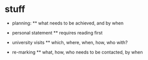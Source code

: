 # stuff
* planning:
** what needs to be achieved, and by when

* personal statement
** requires reading first

* university visits
** which, where, when, how, who with?

* re-marking
** what, how, who needs to be contacted, by when
